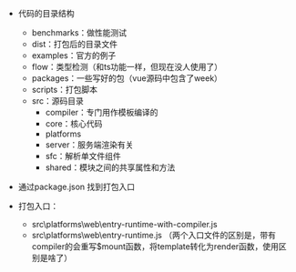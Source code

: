 - 代码的目录结构
  -  benchmarks：做性能测试
  - dist：打包后的目录文件
  -  examples：官方的例子
  -  flow：类型检测（和ts功能一样，但现在没人使用了）
  -  packages：一些写好的包（vue源码中包含了week）
  -  scripts：打包脚本
  -  src：源码目录
      - compiler：专门用作模板编译的
      - core：核心代码
      - platforms
      - server：服务端渲染有关
      - sfc：解析单文件组件
      - shared：模块之间的共享属性和方法

- 通过package.json 找到打包入口
- 打包入口：
  - src\platforms\web\entry-runtime-with-compiler.js 
  - src\platforms\web\entry-runtime.js （两个入口文件的区别是，带有compiler的会重写$mount函数，将template转化为render函数，使用区别是啥了）
  